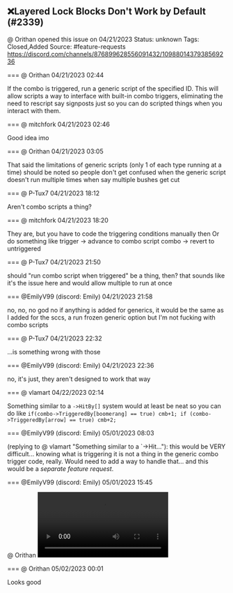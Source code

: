 ## ❌Layered Lock Blocks Don't Work by Default (#2339)
@ Orithan opened this issue on 04/21/2023
Status: unknown
Tags: Closed,Added
Source: #feature-requests https://discord.com/channels/876899628556091432/1098801437938569236


=== @ Orithan 04/21/2023 02:44

If the combo is triggered, run a generic script of the specified ID. This will allow scripts a way to interface with built-in combo triggers, eliminating the need to rescript say signposts just so you can do scripted things when you interact with them.

=== @ mitchfork 04/21/2023 02:46

Good idea imo

=== @ Orithan 04/21/2023 03:05

That said the limitations of generic scripts (only 1 of each type running at a time) should be noted so people don't get confused when the generic script doesn't run multiple times when say multiple bushes get cut

=== @ P-Tux7 04/21/2023 18:12

Aren't combo scripts a thing?

=== @ mitchfork 04/21/2023 18:20

They are, but you have to code the triggering conditions manually then
Or do something like trigger -> advance to combo script combo -> revert to untriggered

=== @ P-Tux7 04/21/2023 21:50

should "run combo script when triggered" be a thing, then?
that sounds like it's the issue here and would allow multiple to run at once

=== @EmilyV99 (discord: Emily) 04/21/2023 21:58

no, no, no god no
if anything is added for generics, it would be the same as I added for the sccs, a run frozen generic option
but I'm not fucking with combo scripts

=== @ P-Tux7 04/21/2023 22:32

...is something wrong with those

=== @EmilyV99 (discord: Emily) 04/21/2023 22:36

no, it's just, they aren't designed to work that way

=== @ vlamart 04/22/2023 02:14

Something similar to a `->HitBy[]` system would at least be neat so you can do like
`if(combo->TriggeredBy[boomerang] == true) cmb+1;
if (combo->TriggeredBy[arrow] == true) cmb+2;`

=== @EmilyV99 (discord: Emily) 05/01/2023 08:03

(replying to @ vlamart "Something similar to a `->Hit…"): this would be VERY difficult... knowing what is triggering it is not a thing in the generic combo trigger code, really. Would need to add a way to handle that...
and this would be a *separate feature request*.

=== @EmilyV99 (discord: Emily) 05/01/2023 15:45

@ Orithan
![image](https://cdn.discordapp.com/attachments/1098801437938569236/1102621804071231559/2023-05-01_11-44-26.mp4?ex=65e5ec93&is=65d37793&hm=4297a3b15dfb19a18628ed4193390c360529084b93152ce02f174f957cb01863&)

=== @ Orithan 05/02/2023 00:01

Looks good
